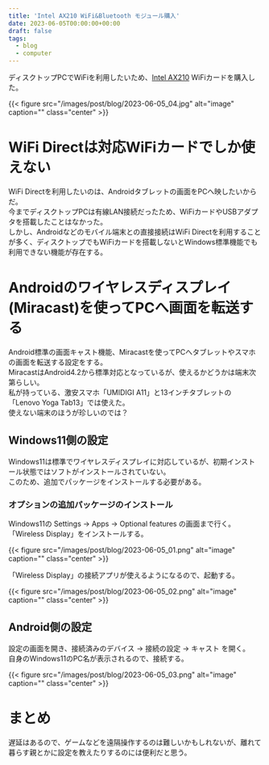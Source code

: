 ```yaml
---
title: 'Intel AX210 WiFi&Bluetooth モジュール購入'
date: 2023-06-05T00:00:00+00:00
draft: false
tags:
  - blog
  - computer
---
```


ディスクトップPCでWiFiを利用したいため、[Intel AX210](https://www.amazon.co.jp/gp/product/B088NHCX46?tag=maftracking364812-22&linkCode=ure&creative=6339) WiFiカードを購入した。

{{< figure src="/images/post/blog/2023-06-05_04.jpg" alt="image" caption="" class="center" >}}

# WiFi Directは対応WiFiカードでしか使えない

WiFi Directを利用したいのは、Androidタブレットの画面をPCへ映したいからだ。  
今までディスクトップPCは有線LAN接続だったため、WiFiカードやUSBアダプタを搭載したことはなかった。  
しかし、Androidなどのモバイル端末との直接接続はWiFi Directを利用することが多く、ディスクトップでもWiFiカードを搭載しないとWindows標準機能でも利用できない機能が存在する。  

# Androidのワイヤレスディスプレイ(Miracast)を使ってPCへ画面を転送する

Android標準の画面キャスト機能、Miracastを使ってPCへタブレットやスマホの画面を転送する設定をする。  
MiracastはAndroid4.2から標準対応となっているが、使えるかどうかは端末次第らしい。  
私が持っている、激安スマホ「UMIDIGI A11」と13インチタブレットの「Lenovo Yoga Tab13」では使えた。  
使えない端末のほうが珍しいのでは？  

## Windows11側の設定

Windows11は標準でワイヤレスディスプレイに対応しているが、初期インストール状態ではソフトがインストールされていない。  
このため、追加でパッケージをインストールする必要がある。

### オプションの追加パッケージのインストール

Windows11の Settings → Apps → Optional features の画面まで行く。  
「Wireless Display」をインストールする。  

{{< figure src="/images/post/blog/2023-06-05_01.png" alt="image" caption="" class="center" >}}

「Wireless Display」の接続アプリが使えるようになるので、起動する。  

{{< figure src="/images/post/blog/2023-06-05_02.png" alt="image" caption="" class="center" >}}

## Android側の設定

設定の画面を開き、接続済みのデバイス → 接続の設定 → キャスト を開く。  
自身のWindows11のPC名が表示されるので、接続する。

{{< figure src="/images/post/blog/2023-06-05_03.png" alt="image" caption="" class="center" >}}

# まとめ

遅延はあるので、ゲームなどを遠隔操作するのは難しいかもしれないが、離れて暮らす親とかに設定を教えたりするのには便利だと思う。